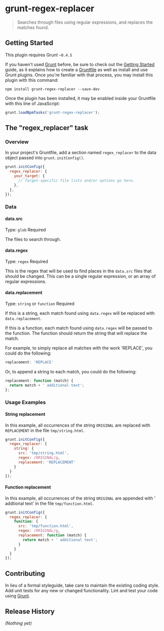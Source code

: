 # grunt-regex-replacer

> Searches through files using regular expressions, and replaces the matches found.

## Getting Started
This plugin requires Grunt `~0.4.5`

If you haven't used [Grunt](http://gruntjs.com/) before, be sure to check out the [Getting Started](http://gruntjs.com/getting-started) guide, as it explains how to create a [Gruntfile](http://gruntjs.com/sample-gruntfile) as well as install and use Grunt plugins. Once you're familiar with that process, you may install this plugin with this command:

```shell
npm install grunt-regex-replacer --save-dev
```

Once the plugin has been installed, it may be enabled inside your Gruntfile with this line of JavaScript:

```js
grunt.loadNpmTasks('grunt-regex-replacer');
```

## The "regex_replacer" task

### Overview
In your project's Gruntfile, add a section named `regex_replacer` to the data object passed into `grunt.initConfig()`.

```js
grunt.initConfig({
  regex_replacer: {
    your_target: {
      // Target-specific file lists and/or options go here.
    },
  },
});
```

### Data

#### data.src
Type: `glob`
Required

The files to search through.

#### data.regex
Type: `regex`
Required

This is the regex that will be used to find places in the `data.src` files that should be changed. This can be a single regular expression, or an array of regular expressions.

#### data.replacement
Type: `string` or `function`
Required

If this is a string, each match found using `data.regex` will be replaced with `data.replacement`.

If this is a function, each match found using `data.regex` will be passed to the function. The function should return the string that will replace the match.

For example, to simply replace all matches with the work 'REPLACE', you could do the following:

```js
replacement: 'REPLACE'
```

Or, to append a string to each match, you could do the following:

```javascript
replacement: function (match) {
  return match + ' additional text';
};
```

### Usage Examples

#### String replacement
In this example, all occurrences of the string `ORIGINAL` are replaced with `REPLACEMENT` in the file `tmp/string.html`.

```js
grunt.initConfig({
  regex_replacer: {
    string: {
      src: 'tmp/string.html',
      regex: /ORIGINAL/g,
      replacement: 'REPLACEMENT'
    }
  }
});
```

#### Function replacement
In this example, all occurrences of the string `ORIGINAL` are appended with ' addtional text' in the file `tmp/function.html`.

```js
grunt.initConfig({
  regex_replacer: {
    function: {
      src: 'tmp/function.html',
      regex: /ORIGINAL/g,
      replacement: function (match) {
        return match + ' additional text';
      }
    }
  }
});
```

## Contributing
In lieu of a formal styleguide, take care to maintain the existing coding style. Add unit tests for any new or changed functionality. Lint and test your code using [Grunt](http://gruntjs.com/).

## Release History
_(Nothing yet)_
